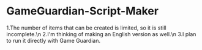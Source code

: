 # GameGuardian-Script-Maker

1.The number of items that can be created is limited, so it is still incomplete.\n
2.I'm thinking of making an English version as well.\n
3.I plan to run it directly with Game Guardian.
